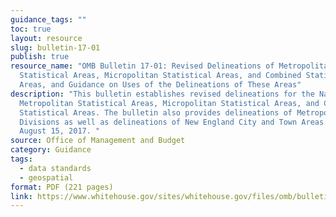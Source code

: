 ```yaml
---
guidance_tags: ""
toc: true
layout: resource
slug: bulletin-17-01
publish: true
resource_name: "OMB Bulletin 17-01: Revised Delineations of Metropolitan
  Statistical Areas, Micropolitan Statistical Areas, and Combined Statistical
  Areas, and Guidance on Uses of the Delineations of These Areas"
description: "This bulletin establishes revised delineations for the Nation's
  Metropolitan Statistical Areas, Micropolitan Statistical Areas, and Combined
  Statistical Areas. The bulletin also provides delineations of Metropolitan
  Divisions as well as delineations of New England City and Town Areas. Dated
  August 15, 2017. "
source: Office of Management and Budget
category: Guidance
tags:
  - data standards
  - geospatial
format: PDF (221 pages)
link: https://www.whitehouse.gov/sites/whitehouse.gov/files/omb/bulletins/2017/b-17-01.pdf
---
```

